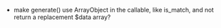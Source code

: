 - make generate() use ArrayObject in the callable, like is_match, and not
  return a replacement $data array?
